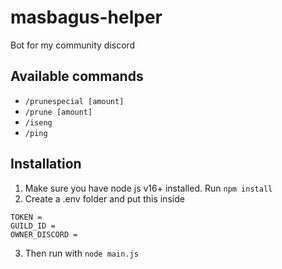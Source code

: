 # masbagus-helper

Bot for my community discord

## Available commands

- `/prunespecial [amount]`
- `/prune [amount]`
- `/iseng`
- `/ping`

## Installation

1. Make sure you have node js v16+ installed. Run `npm install`
2. Create a .env folder and put this inside

```env
TOKEN =
GUILD_ID =
OWNER_DISCORD =
```

3. Then run with `node main.js`
